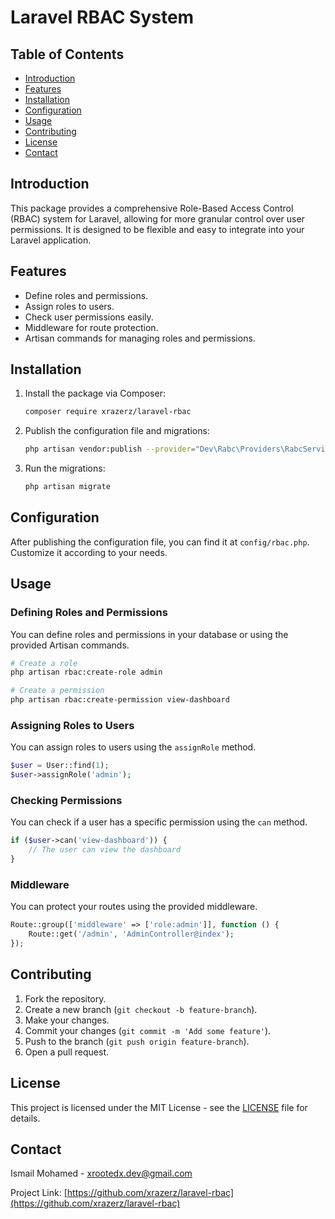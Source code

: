 # Laravel RBAC System

## Table of Contents
- [Introduction](#introduction)
- [Features](#features)
- [Installation](#installation)
- [Configuration](#configuration)
- [Usage](#usage)
- [Contributing](#contributing)
- [License](#license)
- [Contact](#contact)

## Introduction
This package provides a comprehensive Role-Based Access Control (RBAC) system for Laravel, allowing for more granular control over user permissions. It is designed to be flexible and easy to integrate into your Laravel application.

## Features
- Define roles and permissions.
- Assign roles to users.
- Check user permissions easily.
- Middleware for route protection.
- Artisan commands for managing roles and permissions.

## Installation
1. Install the package via Composer:
    ```sh
    composer require xrazerz/laravel-rbac
    ```

2. Publish the configuration file and migrations:
    ```sh
    php artisan vendor:publish --provider="Dev\Rabc\Providers\RabcServiceProvider"
    ```

3. Run the migrations:
    ```sh
    php artisan migrate
    ```

## Configuration
After publishing the configuration file, you can find it at `config/rbac.php`. Customize it according to your needs.

## Usage
### Defining Roles and Permissions
You can define roles and permissions in your database or using the provided Artisan commands.

```sh
# Create a role
php artisan rbac:create-role admin

# Create a permission
php artisan rbac:create-permission view-dashboard
```

### Assigning Roles to Users
You can assign roles to users using the `assignRole` method.

```php
$user = User::find(1);
$user->assignRole('admin');
```

### Checking Permissions
You can check if a user has a specific permission using the `can` method.

```php
if ($user->can('view-dashboard')) {
    // The user can view the dashboard
}
```

### Middleware
You can protect your routes using the provided middleware.

```php
Route::group(['middleware' => ['role:admin']], function () {
    Route::get('/admin', 'AdminController@index');
});
```

## Contributing
1. Fork the repository.
2. Create a new branch (`git checkout -b feature-branch`).
3. Make your changes.
4. Commit your changes (`git commit -m 'Add some feature'`).
5. Push to the branch (`git push origin feature-branch`).
6. Open a pull request.

## License
This project is licensed under the MIT License - see the [LICENSE](MIT) file for details.

## Contact
 Ismail Mohamed - [xrootedx.dev@gmail.com](mailto:xrootedx.dev@gmail.com)

Project Link: [https://github.com/xrazerz/laravel-rbac](https://github.com/xrazerz/laravel-rbac)
